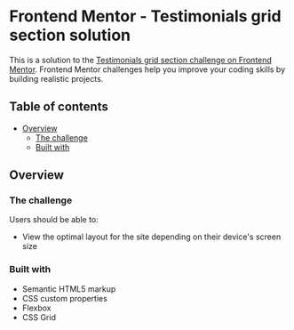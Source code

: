 # Frontend Mentor - Testimonials grid section solution

This is a solution to the [Testimonials grid section challenge on Frontend Mentor](https://www.frontendmentor.io/challenges/testimonials-grid-section-Nnw6J7Un7). Frontend Mentor challenges help you improve your coding skills by building realistic projects. 

## Table of contents

- [Overview](#overview)
  - [The challenge](#the-challenge)
  - [Built with](#built-with)

## Overview

### The challenge

Users should be able to:

- View the optimal layout for the site depending on their device's screen size

### Built with

- Semantic HTML5 markup
- CSS custom properties
- Flexbox
- CSS Grid
